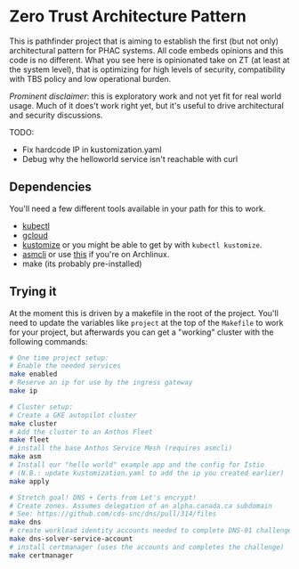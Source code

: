 # Zero Trust Architecture Pattern

This is pathfinder project that is aiming to establish the first (but not only) architectural pattern for PHAC systems.
All code embeds opinions and this code is no different. What you see here is opinionated take on ZT (at least at the system level), that is optimizing for high levels of security, compatibility with TBS policy and low operational burden.

*Prominent disclaimer*: this is exploratory work and not yet fit for real world usage. Much of it does't work right yet, but it's useful to drive architectural and security discussions.

TODO:
* Fix hardcode IP in kustomization.yaml
* Debug why the helloworld service isn't reachable with curl

## Dependencies

You'll need a few different tools available in your path for this to work.
* [kubectl](https://kubernetes.io/docs/tasks/tools/install-kubectl-linux/)
* [gcloud](https://cloud.google.com/sdk/docs/install)
* [kustomize](https://kubectl.docs.kubernetes.io/installation/kustomize/) or you might be able to get by with `kubectl kustomize`.
* [asmcli](https://cloud.google.com/service-mesh/docs/unified-install/install-dependent-tools#download_asmcli) or use [this](https://aur.archlinux.org/packages/asmcli) if you're on Archlinux.
* make (its probably pre-installed)

## Trying it

At the moment this is driven by a makefile in the root of the project. 
You'll need to update the variables like `project` at the top of the `Makefile` to work for your project, but afterwards you can get a "working" cluster with the following commands:

```sh
# One time project setup:
# Enable the needed services
make enabled
# Reserve an ip for use by the ingress gateway
make ip

# Cluster setup:
# Create a GKE autopilot cluster
make cluster
# Add the cluster to an Anthos Fleet
make fleet
# install the base Anthos Service Mesh (requires asmcli)
make asm
# Install our "hello world" example app and the config for Istio
# (N.B.: update kustomization.yaml to add the ip you created earlier)
make apply

# Stretch goal! DNS + Certs from Let's encrypt!
# Create zones. Assumes delegation of an alpha.canada.ca subdomain
# See: https://github.com/cds-snc/dns/pull/314/files
make dns
# create workload identity accounts needed to complete DNS-01 challenge
make dns-solver-service-account
# install certmanager (uses the accounts and completes the challenge)
make certmanager
```
